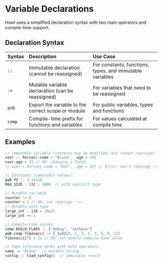 # Variable Declarations

Howl uses a simplified declaration syntax with two main operators and compile-time support.

## Declaration Syntax

| Syntax | Description                                        | Use Case                                                 |
| :----- | :------------------------------------------------- | :------------------------------------------------------- |
| `::`   | Immutable declaration (cannot be reassigned)       | For constants, functions, types, and immutable variables |
| `:=`   | Mutable variable declaration (can be reassigned)   | For variables that need to be reassigned                 |
| `pub`  | Export the variable to the correct scope or module | For public variables, types and functions                |
| `comp` | Compile-time prefix for functions and variables    | For values calculated at compile time                    |

## Examples

```rust
// Immutable variable (contents may be modified, but cannot reassign)
user :: Person{.name = "Alice", .age = 30}
user.age = 31 // OK: changing a field
// user = Person{.name = "Bob", .age = 25} // Error: can't reassign '::'

// Constants (immutable values)
pub PI :: 3.14159
MAX_SIZE : i32 : 1000  // with explicit type

// Mutable variable
counter := 0
counter = 1 // OK: can reassign ':='
// Mutable with type
large_int : i28 = 10e25
large_int += 1

// Compile-time values
comp BUILD_FLAGS :: ["debug", "verbose"]
pub comp fibonacci := [_]u32{0, 1, 1, 2, 3, 5, 8, 13}
fibonacci[7] = 21 // OK: can modify compile-time value

// Type inference works with both operators
name := "Alice"  // mutable string
config :: load_config()  // immutable result



```
